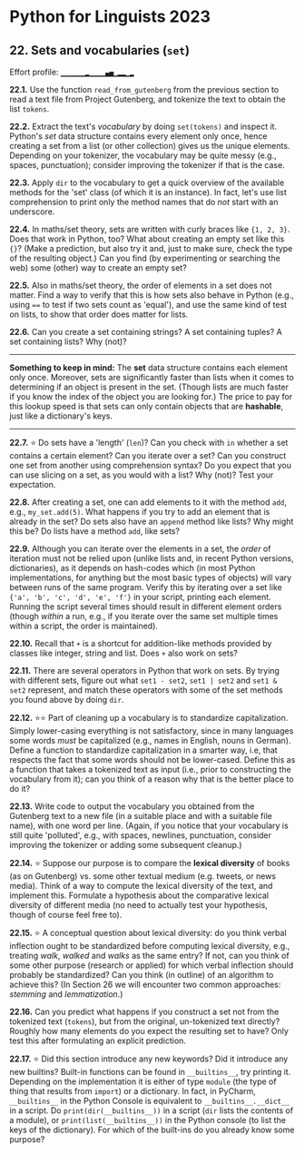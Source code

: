# Python for Linguists 2023

## 22. Sets and vocabularies (`set`)

Effort profile: `▁▁▁▁▁▁▂▁▁▁▁▄▅▁▂▂▁▂` 



**22.1.** Use the function `read_from_gutenberg` from the previous section to read a text file from Project Gutenberg, and tokenize the text to obtain the list `tokens`.

**22.2.** Extract the text's _vocabulary_ by doing `set(tokens)` and inspect it. Python's _set_ data structure contains every element only once, hence creating a set from a list (or other collection) gives us the unique elements. Depending on your tokenizer, the vocabulary may be quite messy (e.g., spaces, punctuation); consider improving the tokenizer if that is the case. 

**22.3.** Apply `dir` to the vocabulary to get a quick overview of the available methods for the 'set' class (of which it is an instance). In fact, let's use list comprehension to print only the method names that do _not_ start with an underscore.

**22.4.** In maths/set theory, sets are written with curly braces like `{1, 2, 3}`. Does that work in Python, too? What about creating an empty set like this `{}`? (Make a prediction, but also try it and, just to make sure, check the type of the resulting object.) Can you find (by experimenting or searching the web) some (other) way to create an empty set?

**22.5.** Also in maths/set theory, the order of elements in a set does not matter. Find a way to verify that this is how sets also behave in Python (e.g., using `==` to test if two sets count as 'equal'), and use the same kind of test on lists, to show that order does matter for lists.

**22.6.** Can you create a set containing strings? A set containing tuples? A set containing lists? Why (not)?

- - - - - -
**Something to keep in mind:** The **set** data structure contains each element only once. Moreover, sets are significantly faster than lists when it comes to determining if an object is present in the set. (Though lists are much faster if you know the index of the object you are looking for.) The price to pay for this lookup speed is that sets can only contain objects that are **hashable**, just like a dictionary's keys.
- - - - -

**22.7.** ⭐ Do sets have a 'length' (`len`)? Can you check with `in` whether a set contains a certain element? Can you iterate over a set? Can you construct one set from another using comprehension syntax? Do you expect that you can use slicing on a set, as you would with a list? Why (not)? Test your expectation.

**22.8.** After creating a set, one can add elements to it with the method `add`, e.g., `my_set.add(5)`. What happens if you try to add an element that is already in the set? Do sets also have an `append` method like lists? Why might this be? Do lists have a method `add`, like sets? 

**22.9.** Although you can iterate over the elements in a set, the _order_ of iteration must not be relied upon (unlike lists and, in recent Python versions, dictionaries), as it depends on hash-codes which (in most Python implementations, for anything but the most basic types of objects) will vary between runs of the same program. Verify this by iterating over a set like `{'a', 'b', 'c', 'd', 'e', 'f'}` in your script, printing each element. Running the script several times should result in different element orders (though _within_ a run, e.g., if you iterate over the same set multiple times within a script, the order is maintained).

**22.10.** Recall that `+` is a shortcut for addition-like methods provided by classes like integer, string and list. Does `+` also work on sets? 


**22.11.** There are several operators in Python that work on sets. By trying with different sets, figure out what `set1 - set2`, `set1 | set2` and `set1 & set2` represent, and match these operators with some of the set methods you found above by doing `dir`.

**22.12.** ⭐⭐ Part of cleaning up a vocabulary is to standardize capitalization. Simply lower-casing everything is not satisfactory, since in many languages some words _must_ be capitalized (e.g., names in English, nouns in German). Define a function to standardize capitalization in a smarter way, i.e, that respects the fact that some words should not be lower-cased. Define this as a function that takes a tokenized text as input (i.e., prior to constructing the vocabulary from it); can you think of a reason why that is the better place to do it?

**22.13.** Write code to output the vocabulary you obtained from the Gutenberg text to a new file (in a suitable place and with a suitable file name), with one word per line. (Again, if you notice that your vocabulary is still quite 'polluted', e.g., with spaces, newlines, punctuation, consider improving the tokenizer or adding some subsequent cleanup.)

**22.14.** ⭐ Suppose our purpose is to compare the **lexical diversity** of books (as on Gutenberg) vs. some other textual medium (e.g. tweets, or news media). Think of a way to compute the lexical diversity of the text, and implement this. Formulate a hypothesis about the comparative lexical diversity of different media (no need to actually test your hypothesis, though of course feel free to).

**22.15.** ⭐ A conceptual question about lexical diversity: do you think verbal inflection ought to be standardized before computing lexical diversity, e.g., treating _walk_, _walked_ and _walks_ as the same entry? If not, can you think of some other purpose (research or applied) for which verbal inflection should probably be standardized? Can you think (in outline) of an algorithm to achieve this? (In Section 26 we will encounter two common approaches: _stemming_ and _lemmatization_.)

**22.16.** Can you predict what happens if you construct a set not from the tokenized text (`tokens`), but from the original, un-tokenized text directly? Roughly how many elements do you expect the resulting set to have? Only test this after formulating an explicit prediction.


**22.17.** ⭐ Did this section introduce any new keywords? Did it introduce any new builtins? Built-in functions can be found in `__builtins__`, try printing it. Depending on the implementation it is either of type `module` (the type of thing that results from `import`) or a dictionary. In fact, in PyCharm, `__builtins__` in the Python Console is equivalent to `__builtins__.__dict__` in a script. Do `print(dir(__builtins__))` in a script (`dir` lists the contents of a module), or `print(list(__builtins__))` in the Python console (to list the keys of the dictionary). For which of the built-ins do you already know some purpose?
